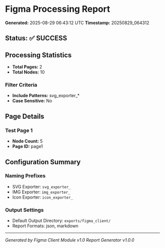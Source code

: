 # Figma Processing Report

**Generated:** 2025-08-29 06:43:12 UTC
**Timestamp:** 20250829_064312

## Status: ✅ SUCCESS

## Processing Statistics

- **Total Pages:** 2
- **Total Nodes:** 10

### Filter Criteria

- **Include Patterns:** svg_exporter_*
- **Case Sensitive:** No

## Page Details

### Test Page 1
- **Node Count:** 5
- **Page ID:** page1

## Configuration Summary

### Naming Prefixes
- SVG Exporter: `svg_exporter_`
- IMG Exporter: `img_exporter_`
- Icon Exporter: `icon_exporter_`

### Output Settings
- Default Output Directory: `exports/figma_client/`
- Report Formats: json, markdown

---

*Generated by Figma Client Module v1.0*
*Report Generator v1.0.0*